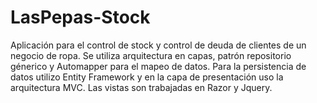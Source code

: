 # LasPepas-Stock
Aplicación para el control de stock y control de deuda de clientes de un negocio de ropa. Se utiliza arquitectura en capas,  patrón repositorio génerico y Automapper para el mapeo de datos.
Para la persistencia de datos utilizo Entity Framework y en la capa de presentación uso la arquitectura MVC. Las vistas son trabajadas en Razor y Jquery.
